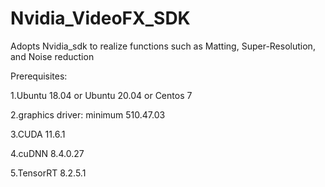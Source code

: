 # Nvidia_VideoFX_SDK
Adopts Nvidia_sdk to realize functions such as Matting, Super-Resolution, and Noise reduction




Prerequisites:

1.Ubuntu 18.04 or Ubuntu 20.04 or Centos 7

2.graphics driver: minimum 510.47.03

3.CUDA 11.6.1

4.cuDNN 8.4.0.27

5.TensorRT 8.2.5.1
